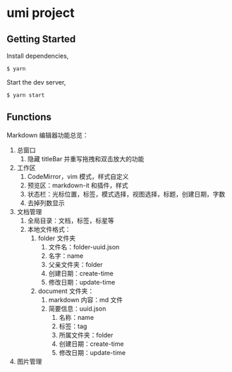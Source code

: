 # umi project

## Getting Started

Install dependencies,

```bash
$ yarn
```

Start the dev server,

```bash
$ yarn start
```

## Functions

Markdown 编辑器功能总览：
1. 总窗口
    1. 隐藏 titleBar 并重写拖拽和双击放大的功能
2. 工作区
    1. CodeMirror，vim 模式，样式自定义
    2. 预览区：markdown-it 和插件，样式
    3. 状态栏：光标位置，标签，模式选择，视图选择，标题，创建日期，字数
    4. 去掉列数显示
3. 文档管理
    1. 全局目录：文档，标签，标星等
    2. 本地文件格式：
        1. folder 文件夹
            1. 文件名：folder-uuid.json
            2. 名字：name
            3. 父亲文件夹：folder
            4. 创建日期：create-time
            5. 修改日期：update-time
        2. document 文件夹：
            1. markdown 内容：md 文件
            2. 简要信息：uuid.json
                1. 名称：name
                2. 标签：tag<list>
                3. 所属文件夹：folder
                4. 创建日期：create-time
                5. 修改日期：update-time
4. 图片管理

